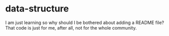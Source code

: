 # data-structure
I am just learning so why should I be bothered about adding a README file? That code is just for me, after all, not for the whole community.
